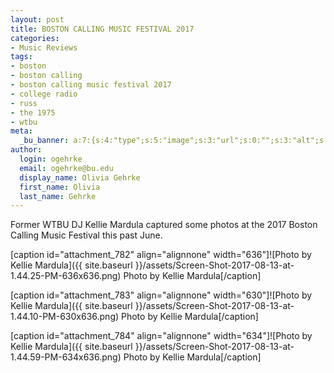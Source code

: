 ```yaml
---
layout: post
title: BOSTON CALLING MUSIC FESTIVAL 2017
categories:
- Music Reviews
tags:
- boston
- boston calling
- boston calling music festival 2017
- college radio
- russ
- the 1975
- wtbu
meta:
  _bu_banner: a:7:{s:4:"type";s:5:"image";s:3:"url";s:0:"";s:3:"alt";s:0:"";s:7:"post_id";s:0:"";s:4:"html";s:0:"";s:8:"position";s:12:"contentWidth";s:7:"caption";s:0:"";}
author:
  login: ogehrke
  email: ogehrke@bu.edu
  display_name: Olivia Gehrke
  first_name: Olivia
  last_name: Gehrke
---
```

Former WTBU DJ Kellie Mardula captured some photos at the 2017 Boston Calling Music Festival this past June.

\[caption id="attachment\_782" align="alignnone" width="636"\]![Photo by Kellie Mardula]({{ site.baseurl }}/assets/Screen-Shot-2017-08-13-at-1.44.25-PM-636x636.png) Photo by Kellie Mardula\[/caption\]

\[caption id="attachment\_783" align="alignnone" width="630"\]![Photo by Kellie Mardula]({{ site.baseurl }}/assets/Screen-Shot-2017-08-13-at-1.44.10-PM-630x636.png) Photo by Kellie Mardula\[/caption\]

\[caption id="attachment\_784" align="alignnone" width="634"\]![Photo by Kellie Mardula]({{ site.baseurl }}/assets/Screen-Shot-2017-08-13-at-1.44.59-PM-634x636.png) Photo by Kellie Mardula\[/caption\]